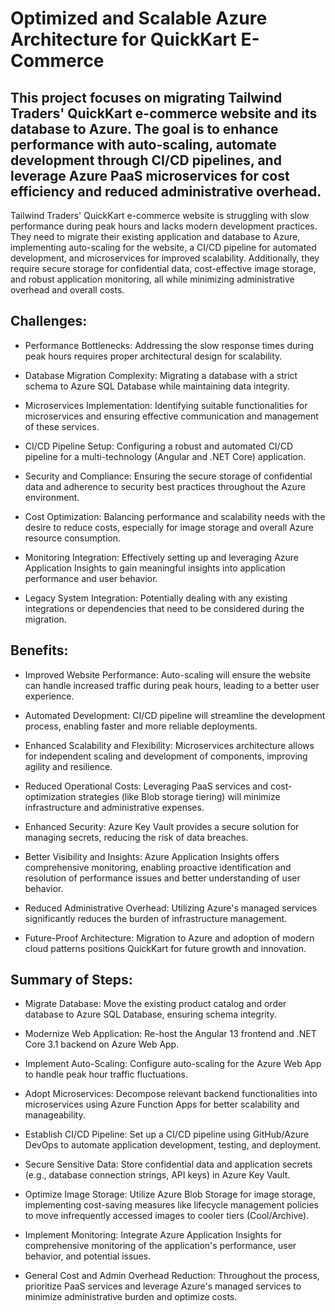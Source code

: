 # Optimized and Scalable Azure Architecture for QuickKart E-Commerce

## This project focuses on migrating Tailwind Traders' QuickKart e-commerce website and its database to Azure. The goal is to enhance performance with auto-scaling, automate development through CI/CD pipelines, and leverage Azure PaaS microservices for cost efficiency and reduced administrative overhead.
Tailwind Traders' QuickKart e-commerce website is struggling with slow performance during peak hours and lacks modern development practices. They need to migrate their existing application and database to Azure, implementing auto-scaling for the website, a CI/CD pipeline for automated development, and microservices for improved scalability. Additionally, they require secure storage for confidential data, cost-effective image storage, and robust application monitoring, all while minimizing administrative overhead and overall costs.

## Challenges:

* Performance Bottlenecks: Addressing the slow response times during peak hours requires proper architectural design for scalability.

* Database Migration Complexity: Migrating a database with a strict schema to Azure SQL Database while maintaining data integrity.

* Microservices Implementation: Identifying suitable functionalities for microservices and ensuring effective communication and management of these services.

* CI/CD Pipeline Setup: Configuring a robust and automated CI/CD pipeline for a multi-technology (Angular and .NET Core) application.

* Security and Compliance: Ensuring the secure storage of confidential data and adherence to security best practices throughout the Azure environment.

* Cost Optimization: Balancing performance and scalability needs with the desire to reduce costs, especially for image storage and overall Azure resource consumption.

* Monitoring Integration: Effectively setting up and leveraging Azure Application Insights to gain meaningful insights into application performance and user behavior.

* Legacy System Integration: Potentially dealing with any existing integrations or dependencies that need to be considered during the migration.

## Benefits:

* Improved Website Performance: Auto-scaling will ensure the website can handle increased traffic during peak hours, leading to a better user experience.

* Automated Development: CI/CD pipeline will streamline the development process, enabling faster and more reliable deployments.

* Enhanced Scalability and Flexibility: Microservices architecture allows for independent scaling and development of components, improving agility and resilience.

* Reduced Operational Costs: Leveraging PaaS services and cost-optimization strategies (like Blob storage tiering) will minimize infrastructure and administrative expenses.

* Enhanced Security: Azure Key Vault provides a secure solution for managing secrets, reducing the risk of data breaches.

* Better Visibility and Insights: Azure Application Insights offers comprehensive monitoring, enabling proactive identification and resolution of performance issues and better understanding of user behavior.

* Reduced Administrative Overhead: Utilizing Azure's managed services significantly reduces the burden of infrastructure management.

* Future-Proof Architecture: Migration to Azure and adoption of modern cloud patterns positions QuickKart for future growth and innovation.
## Summary of Steps:

* Migrate Database: Move the existing product catalog and order database to Azure SQL Database, ensuring schema integrity.

* Modernize Web Application: Re-host the Angular 13 frontend and .NET Core 3.1 backend on Azure Web App.

* Implement Auto-Scaling: Configure auto-scaling for the Azure Web App to handle peak hour traffic fluctuations.

* Adopt Microservices: Decompose relevant backend functionalities into microservices using Azure Function Apps for better scalability and manageability.

* Establish CI/CD Pipeline: Set up a CI/CD pipeline using GitHub/Azure DevOps to automate application development, testing, and deployment.

* Secure Sensitive Data: Store confidential data and application secrets (e.g., database connection strings, API keys) in Azure Key Vault.

* Optimize Image Storage: Utilize Azure Blob Storage for image storage, implementing cost-saving measures like lifecycle management policies to move infrequently accessed images to cooler tiers (Cool/Archive).

* Implement Monitoring: Integrate Azure Application Insights for comprehensive monitoring of the application's performance, user behavior, and potential issues.

* General Cost and Admin Overhead Reduction: Throughout the process, prioritize PaaS services and leverage Azure's managed services to minimize administrative burden and optimize costs.
